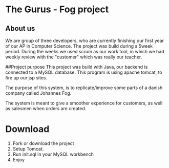 # The Gurus - Fog project

## About us
We are group of three developers, who are currently finishing our first year of our AP in Computer Science. 
The project was build during a 5week period. 
During the weeks we used scrum as our work tool, in which we had weekly review with the "customer" which was really our teacher.


##Project purpose
This project was build with Java, our backend is connected to a MySQL database.
This program is using apache tomcat, to fire up our jsp sites.

The purpose of this system, is to replicate/improve some parts of a danish company called Johannes Fog.

The system is meant to give a smoother experience for customers, as well as salesmen when orders are created.

# Download

1. Fork or download the project
2. Setup Tomcat.
3. Run init.sql in your MySQL workbench
4. Enjoy

